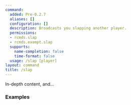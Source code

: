 ```yaml
---
command:
  added: Pre-0.2.7
  aliases: []
  configuration: []
  description: Broadcasts you slapping another player.
  permissions:
  - rcmds.slap
  - rcmds.exempt.slap
  supports:
    name-completion: false
    time-format: false
  usage: /slap [player]
layout: command
title: /slap
---
```


In-depth content, and...

### Examples


